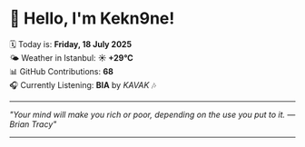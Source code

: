 # 👋 Hello, I'm Kekn9ne!

🗓️ Today is: **Friday, 18 July 2025**  
🌤️ Weather in Istanbul: **☀️   +29°C**  
📊 GitHub Contributions: **68**  
🎧 Currently Listening: **BIA** by *KAVAK* 🎶

---

_"Your mind will make you rich or poor, depending on the use you put to it. — *Brian Tracy*"_

---
